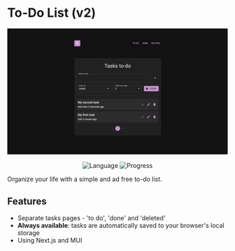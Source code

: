 # To-Do List (v2)

![Screenshot showing the project and its features](./src/assets/images/todolist-projectimg.jpg)

<p align="center">
    <img src="https://img.shields.io/badge/Typescript-blue?logo=typescript&logoColor=f5f5f5" alt="Language">
    <img src="https://img.shields.io/badge/Complete-green" alt="Progress">
</p>

Organize your life with a simple and ad free to-do list.

## Features

- Separate tasks pages - 'to do', 'done' and 'deleted'
- **Always available**: tasks are automatically saved to your browser's local storage
- Using Next.js and MUI
